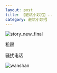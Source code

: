 ```yaml
---
layout: post
title: 【避坑小妙招】..
category: 避坑小妙招
---
```

![story_new_final](http://rzda7rj3c.hd-bkt.clouddn.com/img/story_new_final_0322.png)
<p>租房</p>
<p>骚扰电话</p>

![wanshan](http://rzda7rj3c.hd-bkt.clouddn.com/img/wanshan.png)
  




